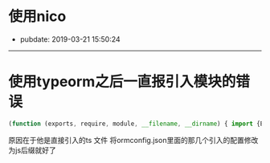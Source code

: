# 使用nico

- pubdate: 2019-03-21 15:50:24
------

# 使用typeorm之后一直报引入模块的错误

```javascript
(function (exports, require, module, __filename, __dirname) { import {Entity, PrimaryGeneratedColumn, Column} from "typeorm"; ^ SyntaxError: Unexpected token {
```

原因在于他是直接引入的ts 文件 将ormconfig.json里面的那几个引入的配置修改为js后缀就好了